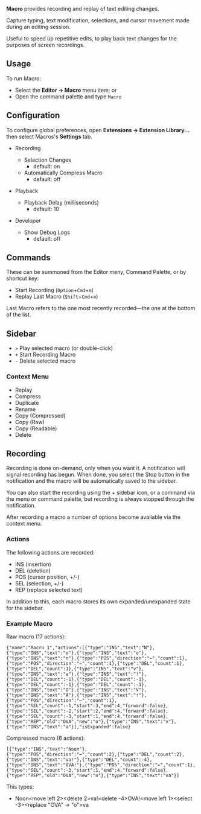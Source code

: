 **Macro** provides recording and replay of text editing changes.

Capture typing, text modification, selections, and cursor movement made during an editing session.

Useful to speed up repetitive edits, to play back text changes for the purposes of screen recordings.


## Usage

To run Macro:

- Select the **Editor → Macro** menu item; or
- Open the command palette and type `Macro`


## Configuration

To configure global preferences, open **Extensions → Extension Library...** then select Macros's **Settings** tab.

- Recording
  - Selection Changes
    - default: on
  - Automatically Compress Macro
    - default: off

- Playback
  - Playback Delay (milliseconds)
    - default: 10

- Developer
  - Show Debug Logs
    - default: off

## Commands

These can be summoned from the Editor meny, Command Palette, or by shortcut key:

- Start Recording (`Option`+`Cmd`+`m`)
- Replay Last Macro (`Shift`+`Cmd`+`m`)

Last Macro refers to the one most recently recorded—the one at the bottom of the list.


## Sidebar

- `>` Play selected macro (or double-click)
- `+` Start Recording Macro
- `-` Delete selected macro

### Context Menu

- Replay
- Compress
- Duplicate
- Rename
- Copy (Compressed)
- Copy (Raw)
- Copy (Readable)
- Delete


## Recording

Recording is done on-demand, only when you want it. A notification will signal recording has begun. When done, you select the Stop button in the notification and the macro will be automatically saved to the sidebar.

You can also start the recording using the + sidebar icon, or a command via the menu or command palette, but recording is always stopped through the notification.

After recording a macro a number of options become available via the context menu.

### Actions

The following actions are recorded:

- INS (insertion)
- DEL (deletion)
- POS (cursor position, +/-)
- SEL (selection, +/-)
- REP (replace selected text)

In addition to this, each macro stores its own expanded/unexpanded state for the sidebar.

### Example Macro

Raw macro (17 actions):
```
{"name":"Macro 1","actions":[{"type":"INS","text":"N"},{"type":"INS","text":"o"},{"type":"INS","text":"o"},{"type":"INS","text":"n"},{"type":"POS","direction":"←","count":1},{"type":"POS","direction":"←","count":1},{"type":"DEL","count":1},{"type":"DEL","count":1},{"type":"INS","text":"v"},{"type":"INS","text":"a"},{"type":"INS","text":"!"},{"type":"DEL","count":-1},{"type":"DEL","count":-1},{"type":"DEL","count":-1},{"type":"DEL","count":-1},{"type":"INS","text":"O"},{"type":"INS","text":"V"},{"type":"INS","text":"A"},{"type":"INS","text":"!"},{"type":"POS","direction":"←","count":1},{"type":"SEL","count":-1,"start":3,"end":4,"forward":false},{"type":"SEL","count":-2,"start":2,"end":4,"forward":false},{"type":"SEL","count":-3,"start":1,"end":4,"forward":false},{"type":"REP","old":"OVA","new":"o"},{"type":"INS","text":"v"},{"type":"INS","text":"a"}],"isExpanded":false}
```
Compressed macro (6 actions):
```
[{"type":"INS","text":"Noon"},{"type":"POS","direction":"←","count":2},{"type":"DEL","count":2},{"type":"INS","text":"va!"},{"type":"DEL","count":-4},{"type":"INS","text":"OVA!"},{"type":"POS","direction":"←","count":1},{"type":"SEL","count":-3,"start":1,"end":4,"forward":false},{"type":"REP","old":"OVA","new":"o"},{"type":"INS","text":"va"}]
```

This types:

- Noon<move left 2><delete 2>va!<delete -4>OVA!<move left 1><select -3><replace "OVA" → "o">va
